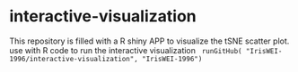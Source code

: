 # interactive-visualization
This repository is filled with a R shiny APP to visualize the tSNE scatter plot. 
use with R code to run the interactive visualization 
``` runGitHub( "IrisWEI-1996/interactive-visualization", "IrisWEI-1996")```
